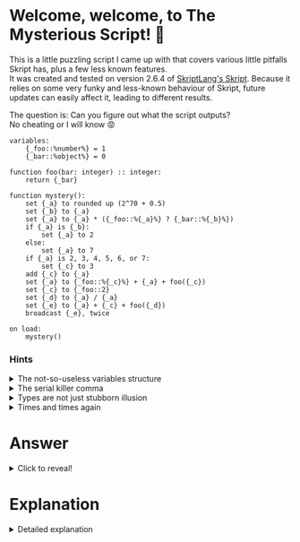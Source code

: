 # Welcome, welcome, to The Mysterious Script! :ghost:
This is a little puzzling script I came up with that covers various little pitfalls Skript has, plus a few less known features. \
It was created and tested on version 2.6.4 of [SkriptLang's Skript](https://github.com/SkriptLang/Skript). Because it relies on some very funky and less-known behaviour of Skript, future updates can easily affect it, leading to different results.

The question is: Can you figure out what the script outputs? \
No cheating or I will know 😡

```vbs
variables:
    {_foo::%number%} = 1
    {_bar::%object%} = 0

function foo(bar: integer) :: integer:
    return {_bar}

function mystery():
    set {_a} to rounded up (2^70 + 0.5)
    set {_b} to {_a}
    set {_a} to {_a} * ({_foo::%{_a}%} ? {_bar::%{_b}%})
    if {_a} is {_b}:
        set {_a} to 2
    else:
        set {_a} to 7
    if {_a} is 2, 3, 4, 5, 6, or 7:
        set {_c} to 3
    add {_c} to {_a}
    set {_a} to {_foo::%{_c}%} + {_a} + foo({_c})
    set {_c} to {_foo::2}
    set {_d} to {_a} / {_a}
    set {_e} to {_a} + {_c} + foo({_d})
    broadcast {_e}, twice

on load:
    mystery()
```

### Hints
<details>
<summary>The not-so-useless variables structure</summary>

The variable structure can take in variables whose names contain types. Let's take `{_foo::%number%} = 1` from the provided script.
> This variable is internally stored as `{_foo::<number>} = 1`.

When the variable is now used, if the return type of *the expression* in the variable name has that type (`number`) as its *closest registered* type, it defaults to `1` when the variable is not set.
> The closest registered type here means either the type itself if available or the closest registered supertype. \
> For example, the type `cow` is not actually registered as a classinfo, so the closest type to `cow` is `livingentity`.

*Note:* Don't be fooled by the fact that these variables' names accept types! Indices will still always end up as strings.
</details>

<details>
<summary>The serial killer comma</summary>

The serial comma (also known as the Oxford comma) is not properly supported by the Skript parser, so adding it to any conjunction makes it behave like `and`. For example, this means that the `, or` in `1, 2, or 3` will be considered as `and`.
</details>

<details>
<summary>Types are not just stubborn illusion</summary>

Skript really likes its types, especially in functions. While Skript generally doesn't care about your feelings, you should care about its feelings. If you give it the wrong thing, it will become sad *silently*. And you don't want Skript to do that.
</details>

<details>
<summary>Times and times again</summary>

I believe most of you are familiar with the following constructs:
```vbs
loop 100 times:
loop {thing::*}:
```
But have you ever wondered why we can only use `%number% times` in loops, while we can use `{thing::*}` pretty much everywhere? \
Well, the truth is... We can actually use `%number% times` anywhere! But what does it *do*? The answer is trivial and left as an exercise to the reader.
</details>

# Answer
<details>
<summary>Click to reveal!</summary>

This mysterious script outputs:
```
7
1
2
```
Did you get it right?
<details>
<summary>Yes</summary>
You probably feel proud. If you didn't solve it in less than five minutes, you shouldn't be proud. It was very easy. You are a disappointment.

If you did actually solve it in less than five minutes, OK. You are not a total disappointment.
</details>
<details>
<summary>No</summary>
You are a disappointment.
</details>
</details>

# Explanation
<details>
<summary>Detailed explanation</summary>

Let's start with the function `mystery()` because this is actually where the magic happens.

We begin with setting `{_a}` to be `rounded up (2^70 + 0.5)`. Rounding returns integers evidently, so `{_a}` is now an integer (doesn't matter its value). \
We then proceed to set `{_b}` to `{_a}`. \
Then we multiply `{_a}` by `({_foo::%{_a}%} ? {_bar::%{_b}%})`. Let's see... Is `{_foo::%{_a}%}` set? Well, `{_a}` is an integer, integers are numbers, and we used `%number%` in the default variable. So you might be tempted to say that `{_foo::%{_a}%}` is `1`. But you would be wrong. Skript uses the return type of *the expression* in the index. For variables, it's *always* `object`. So we default to `{_bar::%{_b}%}` which is `0` because `{_b}` is indeed an object.
> Skript also has a *type hint* system which is able to keep track of the types of local variables, but it is currently disabled.

Because we multiplied `{_a}` by `0`, `{_a}` is now `0` which is not equal to `{_b}`. The condition fails and `{_a}` becomes `7`. \
Then, we check whether `{_a} is 2, 3, 4, 5, 6, or 7`. Notice the serial comma before `or`. This makes the conjunction behave like `and`. And we can safely say that seven is not equal to all the numbers from two through seven. \
The variable `{_c}` remains unset; adding it to `{_a}` won't make a difference. \
Okay, the next line has more expressions: `set {_a} to {_foo::%{_c}%} + {_a} + foo({_c})`. Let's evaluate them one by one:
* `{_foo::%{_c}%}` - as I explained above, this will be unset;
* `{_a}` - we established it's `7`;
* `foo({_c})` - `{_c}` is unset, we don't get anything.

Thus, `{_a}` remains `7`. \
Now, a tricky one `set {_c} to {_foo::2}`. `2` is indeed a number so you would be inclined to say the default variable actually applies here. But keep in mind the `2` is not actually an expression in this case, it's part of the literal name. Because of this, the variables section is never involved, therefore `{_c}` remains unset. \
We next set the variable `{_d}` to `{_a} / {_a}`. This is evidently `1`. But that `1` is a *number*, not an integer! Division and exponentiation *always* return numbers. \
Again, we evaluate expressions one by one:
* `{_a}` - this guy is 7;
* `{_c}` - remain unset;
* `foo({_d})` - this would've returned `1` if `{_d}` was actually an integer, but it's not; we get nothing.

We are close! `{_e}` becomes `7`. \
And, finally, `broadcast {_e}, twice`. Does this broadcast two sevens? No! It's the 'times' expression which, here, returns the integers from 1 to 2. \
We get the answer:
```
7
1
2
```
And we're done!
</details>
